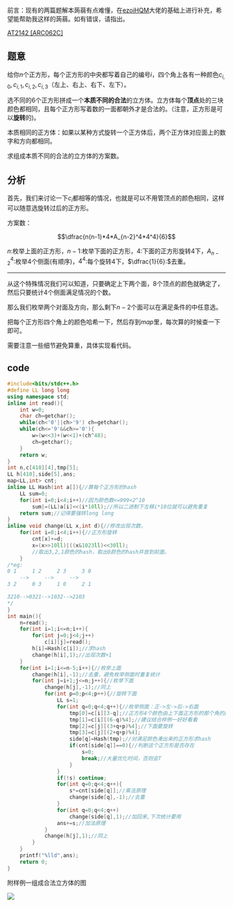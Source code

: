 前言：现有的两篇题解本蒟蒻有点难懂，在[ezoiHQM](https://www.luogu.com.cn/user/49097)大佬的基础上进行补充，希望能帮助我这样的蒟蒻。如有错误，请指出。

[AT2142 [ARC062C]](https://www.luogu.com.cn/problem/AT2142)

## 题意

给你$n$个正方形，每个正方形的中央都写着自己的编号$i$，四个角上各有一种颜色$c_{i,0},c_{i,1},c_{i,2},c_{i,3}$（左上、右上、右下、左下）。

选不同的$6$个正方形拼成一个**本质不同的合法**的立方体。立方体每个**顶点**处的三块颜色都相同，且每个正方形写着数的一面都朝外才是合法的。（注意，正方形是可以**旋转**的)。

本质相同的正方体：如果以某种方式旋转一个正方体后，两个正方体对应面上的数字和方向都相同。

求组成本质不同的合法的立方体的方案数。

## 分析


首先，我们来讨论一下$c_i$都相等的情况，也就是可以不用管顶点的颜色相同，这样可以随意选旋转过后的正方形。

方案数：

$$\dfrac{n(n-1)*4*A_{n-2}^4*4^4}{6}$$

$n:$枚举上面的正方形，$n-1:$枚举下面的正方形，$4:$下面的正方形旋转4下，$A_{n-2}^4:$枚举4个侧面(有顺序)，$4^4:$每个旋转4下，$\dfrac{1}{6}:$去重。



------------


从这个特殊情况我们可以知道，只要确定上下两个面，8个顶点的颜色就确定了，然后只要统计4个侧面满足情况的个数。

那么我们枚举两个对⾯及⽅向，那么剩下$n-2$个⾯可以在满⾜条件的中任意选。

把每个正方形四个⻆上的颜⾊哈希⼀下，然后存到$map$⾥，每次算的时候查⼀下即可。

需要注意⼀些细节避免算重，具体实现看代码。

## code

```cpp
#include<bits/stdc++.h>
#define LL long long
using namespace std;
inline int read(){
	int w=0;
	char ch=getchar();
	while(ch<'0'||ch>'9') ch=getchar();
	while(ch<='9'&&ch>='0'){
		w=(w<<3)+(w<<1)+(ch^48);
		ch=getchar();
	}
	return w;
}
int n,c[410][4],tmp[5];
LL h[410],side[5],ans;
map<LL,int> cnt;
inline LL Hash(int a[]){//算每个正方形的hash
	LL sum=0;
	for(int i=0;i<4;i++)//因为颜色数<=999<2^10
		sum|=(LL)a[i]<<(i*10ll);//所以二进制下左移i*10位就可以避免重复
	return sum;//记得要强转long long
}
inline void change(LL x,int d){//修改出现次数，
	for(int i=0;i<4;i++){//正方形旋转
		cnt[x]+=d;
		x=(x>>10ll)|((x&1023ll)<<30ll);
        //取出3,2,1颜色的hash，取出0颜色的hash并放到前面。
	}
/*eg:
0 1     1 2     2 3     3 0
    -->     -->     -->
3 2     0 3     1 0     2 1

3210-->0321-->1032-->2103
*/
}
int main(){
	n=read();
	for(int i=1;i<=n;i++){
		for(int j=0;j<4;j++)
			c[i][j]=read();
		h[i]=Hash(c[i]);//求hash
		change(h[i],1);//出现次数+1
	}
	for(int i=1;i<=n-5;i++){//枚举上面
		change(h[i],-1);//去重，避免枚举侧面时重复统计
		for(int j=i+1;j<=n;j++){//枚举下面
			change(h[j],-1);//同上
			for(int p=0;p<4;p++){//旋转下面
				LL s=1;
				for(int q=0;q<4;q++){//枚举侧面：正->左->后->右面
					tmp[0]=c[i][3-q];//正方形4个颜色由上下面正方形的那个角的颜色确定
					tmp[1]=c[i][(6-q)%4];//建议结合样例一好好看看
					tmp[2]=c[j][(3+q+p)%4];//下面要旋转
					tmp[3]=c[j][(2+q+p)%4];
					side[q]=Hash(tmp);//对满足颜色凑出来的正方形求hash
					if(cnt[side[q]]==0){//判断这个正方形是否存在
						s=0;
						break;//大量优化时间，否则会T
					}
				}
				if(!s) continue;
				for(int q=0;q<4;q++){
					s*=cnt[side[q]];//乘法原理
					change(side[q],-1);//去重
				}
				for(int q=0;q<4;q++)
					change(side[q],1);//加回来,下次统计要用
				ans+=s;//加法原理
			}
			change(h[j],1);//同上
		}
	}
	printf("%lld",ans);
	return 0;
}
```
附样例一组成合法立方体的图

![](https://cdn.luogu.com.cn/upload/image_hosting/o8n5fet1.png?x-oss-process=image/resize,m_lfit,h_170,w_225)